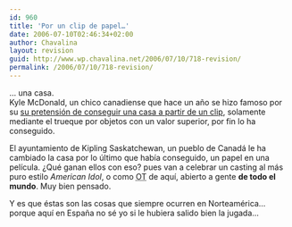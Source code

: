 ```yaml
---
id: 960
title: 'Por un clip de papel…'
date: 2006-07-10T02:46:34+02:00
author: Chavalina
layout: revision
guid: http://www.wp.chavalina.net/2006/07/10/718-revision/
permalink: /2006/07/10/718-revision/
---
```

… una casa.  
Kyle McDonald, un chico canadiense que hace un a&ntilde;o se hizo famoso por su <a href="http://oneredpaperclip.blogspot.com/" target="_blank">su pretensión de conseguir una casa a partir de un clip</a>, solamente mediante el trueque por objetos con un valor superior, por fin lo ha conseguido. 

El ayuntamiento de Kipling Saskatchewan, un pueblo de Canadá le ha cambiado la casa por lo &uacute;ltimo que hab&iacute;a conseguido, un papel en una pel&iacute;cula. &iquest;Qué ganan ellos con eso? pues van a celebrar un casting al más puro estilo <em lang="en">American Idol</em>, o como <acronym title="Operación Tru&ntilde;o, digo, Triunfo">OT</acronym> de aqu&iacute;, abierto a gente **de todo el mundo**. Muy bien pensado.

Y es que éstas son las cosas que siempre ocurren en Norteamérica… porque aqu&iacute; en Espa&ntilde;a no sé yo si le hubiera salido bien la jugada…